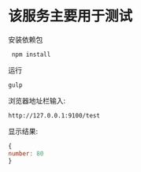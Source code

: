 # 该服务主要用于测试

安装依赖包

```shell
 npm install
```

运行

```shell
gulp
```

浏览器地址栏输入:

```shell
http://127.0.0.1:9100/test
```

显示结果:

```javascript
{
number: 80
}
```
